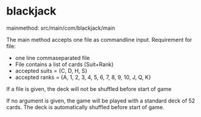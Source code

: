 # blackjack

mainmethod: src/main/com/blackjack/main

The main method accepts one file as commandline input.
Requirement for file:
  - one line commaseparated file
  - File contains a list of cards (Suit+Rank)
  - accepted suits = {C, D, H, S}
  - accepted ranks = {A, 1, 2, 3, 4, 5, 6, 7, 8, 9, 10, J, Q, K}

If a file is given, the deck will not be shuffled before start of game

If no argument is given, the game will be played with a standard deck of 52 cards. The deck is automatically shuffled before start of game.
